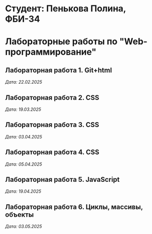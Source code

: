 # Студент: Пенькова Полина, ФБИ-34

# Лабораторные работы по "Web-программирование"

## Лабораторная работа 1. Git+html

*Дата: 22.02.2025*

## Лабораторная работа 2. CSS

*Дата: 19.03.2025*

## Лабораторная работа 3. CSS

*Дата: 03.04.2025*

## Лабораторная работа 4. CSS

*Дата: 05.04.2025*

## Лабораторная работа 5. JavaScript

*Дата: 19.04.2025*

## Лабораторная работа 6. Циклы, массивы, объекты

*Дата: 03.05.2025*

